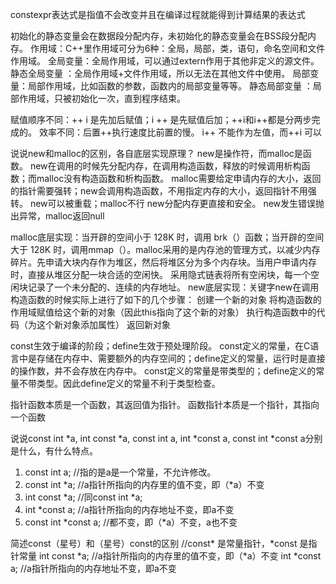 constexpr表达式是指值不会改变并且在编译过程就能得到计算结果的表达式

初始化的静态变量会在数据段分配内存，未初始化的静态变量会在BSS段分配内存。
作用域：C++里作用域可分为6种：全局，局部，类，语句，命名空间和文件作用域。 
全局变量：全局作用域，可以通过extern作用于其他非定义的源文件。
静态全局变量 ：全局作用域+文件作用域，所以无法在其他文件中使用。
局部变量：局部作用域，比如函数的参数，函数内的局部变量等等。
静态局部变量 ：局部作用域，只被初始化一次，直到程序结束。 

赋值顺序不同：++ i 是先加后赋值；i ++ 是先赋值后加；++i和i++都是分两步完成的。
效率不同：后置++执行速度比前置的慢。
i++ 不能作为左值，而++i 可以

说说new和malloc的区别，各自底层实现原理？
    new是操作符，而malloc是函数。
    new在调用的时候先分配内存，在调用构造函数，释放的时候调用析构函数；而malloc没有构造函数和析构函数。
    malloc需要给定申请内存的大小，返回的指针需要强转；new会调用构造函数，不用指定内存的大小，返回指针不用强转。
    new可以被重载；malloc不行
    new分配内存更直接和安全。
    new发生错误抛出异常，malloc返回null

 malloc底层实现：当开辟的空间小于 128K 时，调用 brk（）函数；当开辟的空间大于 128K 时，调用mmap（）。malloc采用的是内存池的管理方式，以减少内存碎片。先申请大块内存作为堆区，然后将堆区分为多个内存块。当用户申请内存时，直接从堆区分配一块合适的空闲快。
 采用隐式链表将所有空闲块，每一个空闲块记录了一个未分配的、连续的内存地址。
 new底层实现：关键字new在调用构造函数的时候实际上进行了如下的几个步骤：
    创建一个新的对象
    将构造函数的作用域赋值给这个新的对象（因此this指向了这个新的对象）
    执行构造函数中的代码（为这个新对象添加属性）
    返回新对象


const生效于编译的阶段；define生效于预处理阶段。
const定义的常量，在C语言中是存储在内存中、需要额外的内存空间的；define定义的常量，运行时是直接的操作数，并不会存放在内存中。
const定义的常量是带类型的；define定义的常量不带类型。因此define定义的常量不利于类型检查。


指针函数本质是一个函数，其返回值为指针。 函数指针本质是一个指针，其指向一个函数


说说const int *a, int const *a, const int a, int *const a, const int *const a分别是什么，有什么特点。
1. const int a;     //指的是a是一个常量，不允许修改。
2. const int *a;    //a指针所指向的内存里的值不变，即（*a）不变
3. int const *a;    //同const int *a;
4. int *const a;    //a指针所指向的内存地址不变，即a不变
5. const int *const a;   //都不变，即（*a）不变，a也不变


简述const（星号）和（星号）const的区别
//const* 是常量指针，*const 是指针常量
int const *a;    //a指针所指向的内存里的值不变，即（*a）不变
int *const a;    //a指针所指向的内存地址不变，即a不变

